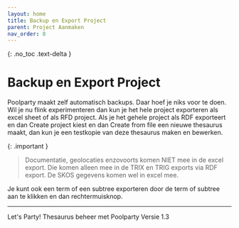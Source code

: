```yaml
---
layout: home
title: Backup en Export Project
parent: Project Aanmaken
nav_order: 8
---
```

{: .no_toc .text-delta }


# Backup en Export Project

Poolparty maakt zelf automatisch backups. Daar hoef je niks voor te doen.
Wil je nu flink experimenteren dan kun je het hele project exporteren als excel sheet of als
RFD project.
Als je het gehele project als RDF exporteert en dan Create project kiest en dan Create from
file een nieuwe thesaurus maakt, dan kun je een testkopie van deze thesaurus maken en
bewerken.

{: .important }
> Documentatie, geolocaties enzovoorts komen NIET mee in de excel export. Die komen alleen mee in de TRIX en TRIG exports via RDF export. De SKOS gegevens komen wel in excel mee.

Je kunt ook een term of een subtree exporteren door de term of subtree aan te klikken en
dan rechtermuisknop.

---

Let's Party! Thesaurus beheer met Poolparty Versie 1.3